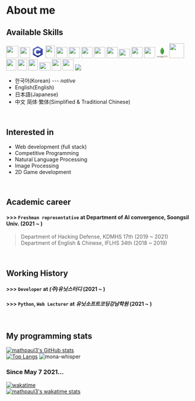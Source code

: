 # About me

## Available Skills
<span>
  <img src="https://upload.wikimedia.org/wikipedia/commons/1/1f/Python_logo_01.svg" width="33px;" height="33px" />
  <img src="https://upload.wikimedia.org/wikipedia/commons/1/18/ISO_C%2B%2B_Logo.svg" width="27px;" height="30px;" />
  <img src="https://github.com/mathpaul3/mathpaul3/blob/main/C.png" width="34px;" height="34px" />
  <img src="https://upload.wikimedia.org/wikipedia/en/3/30/Java_programming_language_logo.svg" width="25px;" height="34px" />
  <img src="https://upload.wikimedia.org/wikipedia/commons/9/95/Vue.js_Logo_2.svg" width="30px;" height="30px" />
  <img src="https://upload.wikimedia.org/wikipedia/commons/4/47/React.svg" width="30px;" height="30px" />
  <img src="https://upload.wikimedia.org/wikipedia/commons/d/d4/Javascript-shield.svg" width="30px;" height="30px" />
  <img src="https://upload.wikimedia.org/wikipedia/commons/6/61/HTML5_logo_and_wordmark.svg" width="30px;" height="30px" />
  <img src="https://upload.wikimedia.org/wikipedia/commons/d/d5/CSS3_logo_and_wordmark.svg" width="30px;" height="30px" />
  <img src="https://upload.wikimedia.org/wikipedia/commons/9/96/Sass_Logo_Color.svg" width="30px;" height="25px" />
  <img src="https://upload.wikimedia.org/wikipedia/commons/4/48/Markdown-mark.svg" width="30px;" height="30px" />
  <img src="https://upload.wikimedia.org/wikipedia/commons/d/d9/Node.js_logo.svg" width="30px;" height="30px" />
  <img src="https://github.com/mathpaul3/mathpaul3/blob/main/mongodb.svg" width="30px;" height="30px" />
  <img src="https://cdn.freebiesupply.com/logos/large/2x/mysql-5-logo-svg-vector.svg" width="40px;" height="40px" />
  <img src="https://upload.wikimedia.org/wikipedia/commons/b/b0/NewTux.svg" width="27px;" height="30px" />
  <img src="https://upload.wikimedia.org/wikipedia/commons/9/9f/Vimlogo.svg" width="25px" height="30px" />
  <img src="https://upload.wikimedia.org/wikipedia/commons/4/4b/Bash_Logo_Colored.svg" width="25px" height="30px" />
  <img src="https://upload.wikimedia.org/wikipedia/commons/8/87/Arduino_Logo.svg" width="30px" height="22px" />
  <img src="https://www.raspberrypi.org/app/uploads/2018/03/RPi-Logo-Reg-SCREEN.png" width="25px" height="30px" />
  <img src="https://upload.wikimedia.org/wikipedia/commons/2/2d/Tensorflow_logo.svg" width="30px" height="30px" />
  <img src="https://upload.wikimedia.org/wikipedia/commons/3/32/OpenCV_Logo_with_text_svg_version.svg" width"30px" height="30px" />
  
<span />
  
- 한국어(Korean) --- *native*
- English(English)
- 日本語(Japanese)
- 中文 简体·繁体(Simplified & Traditional Chinese)
<br>
  
  
## Interested in
- Web development (full stack)
- Competitive Programming
- Natural Language Processing
- Image Processing
- 2D Game development
<br>

## Academic career
#### >>> `Freshman representative` at Department of AI convergence, Soongsil Univ. (2021 ~ )
> Department of Hacking Defense, KDMHS 17th (2019 ~ 2021)\
 Department of English & Chinese, IFLHS 34th (2018 ~ 2019)
<br>

## Working History
#### >>> `Developer` at **_(주)유닛스터디_** (2021 ~ )
#### >>> `Python`, `Web Lecturer` at **_유닛소프트코딩강남학원_** (2021 ~ )
<br>


## My programming stats <br>
  [![mathpaul3's GitHub stats](https://github-readme-stats.vercel.app/api?username=mathpaul3&count_private=true&show_icons=true)](https://github.com/anuraghazra/github-readme-stats) <br>
  [![Top Langs](https://github-readme-stats.vercel.app/api/top-langs/?username=mathpaul3&langs_count=30&layout=compact&hide=html,css&card_width=317)](https://github.com/anuraghazra/github-readme-stats) <img src="https://github.githubassets.com/images/mona-whisper.gif" title="mona-whisper"> <br>
### Since May 7 2021... <br>
  [![wakatime](https://wakatime.com/badge/user/f164221c-a1d7-4aec-a719-e8aaa35d2527.svg)](https://wakatime.com/@f164221c-a1d7-4aec-a719-e8aaa35d2527) <br>
  [![mathpaul3's wakatime stats](https://github-readme-stats.vercel.app/api/wakatime?username=@mathpaul3)](https://wakatime.com/@mathpaul3)






<!--
**mathpaul3/mathpaul3** is a ✨ _special_ ✨ repository because its `README.md` (this file) appears on your GitHub profile.

Here are some ideas to get you started:

- 🔭 I’m currently working on ...
- 🌱 I’m currently learning ...
- 👯 I’m looking to collaborate on ...
- 🤔 I’m looking for help with ...
- 💬 Ask me about ...
- 📫 How to reach me: ...
- 😄 Pronouns: ...
- ⚡ Fun fact: ...
-->
